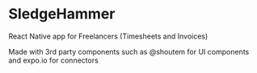 # SledgeHammer
React Native app for Freelancers (Timesheets and Invoices)

Made with 3rd party components such as @shoutem for UI components and expo.io for connectors
